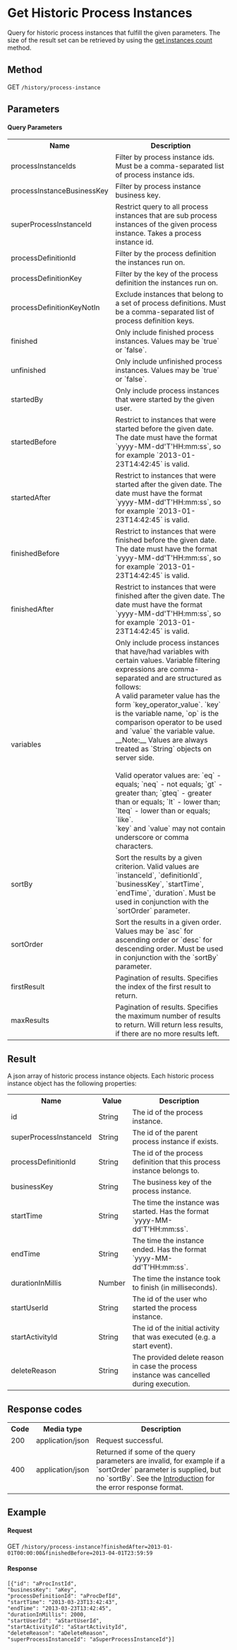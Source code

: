 Get Historic Process Instances
=============

Query for historic process instances that fulfill the given parameters. 
The size of the result set can be retrieved by using the <a href="#!/history/get-process-instance-query-count" doc-location-highlight>get instances count</a> method.


Method
------

GET `/history/process-instance`


Parameters
----------  
  
#### Query Parameters

<table class="table table-striped">
  <tr>
    <th>Name</th>
    <th>Description</th>
  </tr>
  <tr>
    <td>processInstanceIds</td>
    <td>Filter by process instance ids. Must be a comma-separated list of process instance ids.</td>
  </tr>
  <tr>
    <td>processInstanceBusinessKey</td>
    <td>Filter by process instance business key.</td>
  </tr>
  <tr>
    <td>superProcessInstanceId</td>
    <td>Restrict query to all process instances that are sub process instances of the given process instance. Takes a process instance id.</td>
  </tr>
  <tr>
    <td>processDefinitionId</td>
    <td>Filter by the process definition the instances run on.</td>
  </tr>
  <tr>
    <td>processDefinitionKey</td>
    <td>Filter by the key of the process definition the instances run on.</td>
  </tr>
  <tr>
    <td>processDefinitionKeyNotIn</td>
    <td>Exclude instances that belong to a set of process definitions. Must be a comma-separated list of process definition keys.</td>
  </tr>
  <tr>
    <td>finished</td>
    <td>Only include finished process instances. Values may be `true` or `false`.</td>
  </tr>
  <tr>
    <td>unfinished</td>
    <td>Only include unfinished process instances. Values may be `true` or `false`.</td>
  </tr>
  <tr>
    <td>startedBy</td>
    <td>Only include process instances that were started by the given user.</td>
  </tr>
  <tr>
    <td>startedBefore</td>
    <td>Restrict to instances that were started before the given date. The date must have the format `yyyy-MM-dd'T'HH:mm:ss`, so for example `2013-01-23T14:42:45` is valid.</td>
  </tr>
  <tr>
    <td>startedAfter</td>
    <td>Restrict to instances that were started after the given date. The date must have the format `yyyy-MM-dd'T'HH:mm:ss`, so for example `2013-01-23T14:42:45` is valid.</td>
  </tr>
  <tr>
    <td>finishedBefore</td>
    <td>Restrict to instances that were finished before the given date. The date must have the format `yyyy-MM-dd'T'HH:mm:ss`, so for example `2013-01-23T14:42:45` is valid.</td>
  </tr>
  <tr>
    <td>finishedAfter</td>
    <td>Restrict to instances that were finished after the given date. The date must have the format `yyyy-MM-dd'T'HH:mm:ss`, so for example `2013-01-23T14:42:45` is valid.</td>
  </tr>
  <tr>
    <td>variables</td>
    <td>Only include process instances that have/had variables with certain values.
    Variable filtering expressions are comma-separated and are structured as follows:<br/>
    A valid parameter value has the form `key_operator_value`.
    `key` is the variable name, `op` is the comparison operator to be used and `value` the variable value.<br/>
    __Note:__ Values are always treated as `String` objects on server side.<br/>
    <br/>
    Valid operator values are: `eq` - equals; `neq` - not equals; `gt` - greater than;
    `gteq` - greater than or equals; `lt` - lower than; `lteq` - lower than or equals;
    `like`.<br/>
    `key` and `value` may not contain underscore or comma characters.      
    </td>
  </tr>
  <tr>
    <td>sortBy</td>
    <td>Sort the results by a given criterion. Valid values are
    `instanceId`, `definitionId`, `businessKey`, `startTime`, `endTime`, `duration`.
    Must be used in conjunction with the `sortOrder` parameter.</td>
  </tr>
  <tr>
    <td>sortOrder</td>
    <td>Sort the results in a given order. Values may be `asc` for ascending order or `desc` for descending order.
    Must be used in conjunction with the `sortBy` parameter.</td>
  </tr>
  <tr>
    <td>firstResult</td>
    <td>Pagination of results. Specifies the index of the first result to return.</td>
  </tr>
  <tr>
    <td>maxResults</td>
    <td>Pagination of results. Specifies the maximum number of results to return. Will return less results, if there are no more results left.</td>
  </tr>
</table>


Result
------

A json array of historic process instance objects.
Each historic process instance object has the following properties:

<table class="table table-striped">
  <tr>
    <th>Name</th>
    <th>Value</th>
    <th>Description</th>
  </tr>
  <tr>
    <td>id</td>
    <td>String</td>
    <td>The id of the process instance.</td>
  </tr>
  <tr>
    <td>superProcessInstanceId</td>
    <td>String</td>
    <td>The id of the parent process instance if exists.</td>
  </tr>
  <tr>
    <td>processDefinitionId</td>
    <td>String</td>
    <td>The id of the process definition that this process instance belongs to.</td>
  </tr>
  <tr>
    <td>businessKey</td>
    <td>String</td>
    <td>The business key of the process instance.</td>
  </tr>
  <tr>
    <td>startTime</td>
    <td>String</td>
    <td>The time the instance was started. Has the format `yyyy-MM-dd'T'HH:mm:ss`.</td>
  </tr>
  <tr>
    <td>endTime</td>
    <td>String</td>
    <td>The time the instance ended. Has the format `yyyy-MM-dd'T'HH:mm:ss`.</td>
  </tr>
  <tr>
    <td>durationInMillis</td>
    <td>Number</td>
    <td>The time the instance took to finish (in milliseconds).</td>
  </tr>
  <tr>
    <td>startUserId</td>
    <td>String</td>
    <td>The id of the user who started the process instance.</td>
  </tr>
  <tr>
    <td>startActivityId</td>
    <td>String</td>
    <td>The id of the initial activity that was executed (e.g. a start event).</td>
  </tr>
  <tr>
    <td>deleteReason</td>
    <td>String</td>
    <td>The provided delete reason in case the process instance was cancelled during execution.</td>
  </tr>
</table>


Response codes
--------------  

<table class="table table-striped">
  <tr>
    <th>Code</th>
    <th>Media type</th>
    <th>Description</th>
  </tr>
  <tr>
    <td>200</td>
    <td>application/json</td>
    <td>Request successful.</td>
  </tr>
  <tr>
    <td>400</td>
    <td>application/json</td>
    <td>Returned if some of the query parameters are invalid, for example if a `sortOrder` parameter is supplied, but no `sortBy`. See the <a href="/api-references/rest/#!/overview/introduction">Introduction</a> for the error response format.</td>
  </tr>
</table>


Example
-------

#### Request

GET `/history/process-instance?finishedAfter=2013-01-01T00:00:00&finishedBefore=2013-04-01T23:59:59`
  
#### Response

    [{"id": "aProcInstId",
    "businessKey": "aKey",
    "processDefinitionId": "aProcDefId",
    "startTime": "2013-03-23T13:42:43",
    "endTime": "2013-03-23T13:42:45",
    "durationInMillis": 2000,
    "startUserId": "aStartUserId",
    "startActivityId": "aStartActivityId",
    "deleteReason": "aDeleteReason",
    "superProcessInstanceId": "aSuperProcessInstanceId"}]
